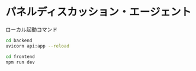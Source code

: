 # パネルディスカッション・エージェント

ローカル起動コマンド

```sh
cd backend
uvicorn api:app --reload

cd frontend
npm run dev
```